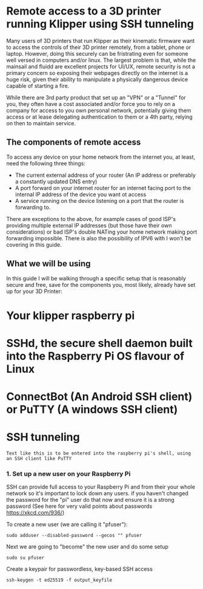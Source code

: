 # Remote access to a 3D printer running Klipper using SSH tunneling

Many users of 3D printers that run Klipper as their kinematic firmware want to access the controls of their 3D printer remotely, from a tablet, phone or laptop. However, doing this securely can be fristrating even for someone well versed in computers and/or linux. The largest problem is that, while the mainsail and fluidd are excellent projects for UI/UX, remote security is not a primary concern so exposing their webpages directly on the internet is a huge risk, given their ability to manipulate a physically dangerous device capable of starting a fire.

While there are 3rd party product that set up an "VPN" or a "Tunnel" for you, they often have a cost associated and/or force you to rely on a company for access to you own personal network, potentially giving them access or at lease delegating authentication to them or a 4th party, relying on then to maintain service.

## The components of remote access

To access any device on your home network from the internet you, at least, need the following three things:

* The current external address of your router (An IP address or preferably a constantly updated DNS entry)
* A port forward on your internet router for an internet facing port to the internal IP address of the device you want ot access
* A service running on the device listening on a port that the router is forwarding to.

There are exceptions to the above, for example cases of good ISP's providing multiple external IP addresses (but those have their own considerations) or bad ISP's double NATing your home network making port forwarding impossible. There is also the possibility of IPV6 with I won't be covering in this guide.

## What we will be using

In this guide I will be walking through a specific setup that is reasonably secure and free, save for the components you, most likely, already have set up for your 3D Printer:

# Your klipper raspberry pi
# SSHd, the secure shell daemon built into the Raspberry Pi OS flavour of Linux
# ConnectBot (An Android SSH client) or PuTTY (A windows SSH client)
# SSH tunneling

`Text like this is to be entered into the raspberry pi's shell, using an SSH client like PuTTY`

### 1. Set up a new user on your Raspberry Pi

SSH can provide full access to your Raspberry Pi and from their your whole network so it's important to lock down any users. if you haven't changed the password for the "pi" user do that now and ensure it is a strong password (See here for very valid points about passwords https://xkcd.com/936/)

To create a new user (we are calling it "pfuser"):

`sudo adduser --disabled-password --gecos "" pfuser`

Next we are going to "become" the new user and do some setup

`sudo su pfuser`

Create a keypair for passwordless, key-based SSH access

`ssh-keygen -t ed25519 -f output_keyfile`
